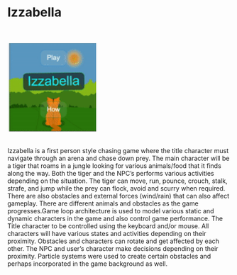 # Izzabella

<br /><br />
<img src="Izzabella.gif" width='200'>
<br /><br />

Izzabella is a first person style chasing game where the title character must navigate through an arena and chase down prey. The main character will be a tiger that roams in a jungle looking for various animals/food that it finds along the way. Both the tiger and the NPC’s performs various activities depending on the situation. The tiger can move, run, pounce, crouch, stalk, strafe, and jump while the prey can flock, avoid and scurry when required. There are also obstacles and external forces (wind/rain) that can also affect gameplay. There are different animals and obstacles as the game progresses.Game loop architecture is used to model various static and dynamic characters in the game and also control game performance. The Title character to be controlled using the keyboard and/or mouse. All characters will have various states and activities depending on their proximity. Obstacles and characters can rotate and get affected by each other. The NPC and user’s character make decisions depending on their proximity. Particle systems were used to create certain obstacles and perhaps incorporated in the game background as well.
